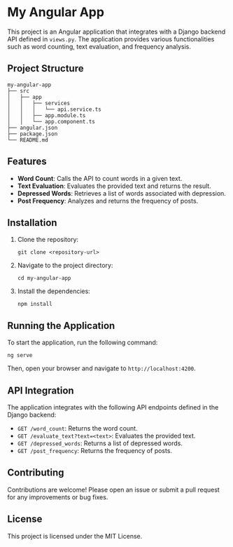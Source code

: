 # My Angular App

This project is an Angular application that integrates with a Django backend API defined in `views.py`. The application provides various functionalities such as word counting, text evaluation, and frequency analysis.

## Project Structure

```
my-angular-app
├── src
│   ├── app
│   │   ├── services
│   │   │   └── api.service.ts
│   │   ├── app.module.ts
│   │   └── app.component.ts
├── angular.json
├── package.json
└── README.md
```

## Features

- **Word Count**: Calls the API to count words in a given text.
- **Text Evaluation**: Evaluates the provided text and returns the result.
- **Depressed Words**: Retrieves a list of words associated with depression.
- **Post Frequency**: Analyzes and returns the frequency of posts.

## Installation

1. Clone the repository:
   ```
   git clone <repository-url>
   ```
2. Navigate to the project directory:
   ```
   cd my-angular-app
   ```
3. Install the dependencies:
   ```
   npm install
   ```

## Running the Application

To start the application, run the following command:
```
ng serve
```
Then, open your browser and navigate to `http://localhost:4200`.

## API Integration

The application integrates with the following API endpoints defined in the Django backend:

- `GET /word_count`: Returns the word count.
- `GET /evaluate_text?text=<text>`: Evaluates the provided text.
- `GET /depressed_words`: Returns a list of depressed words.
- `GET /post_frequency`: Returns the frequency of posts.

## Contributing

Contributions are welcome! Please open an issue or submit a pull request for any improvements or bug fixes.

## License

This project is licensed under the MIT License.